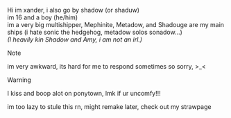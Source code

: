 Hi im xander, i also go by shadow (or shaduw)<br/>im 16 and a boy (he/him)<br/>
im a very big multishipper, Mephinite, Metadow, and Shadouge are my main ships (i hate sonic the hedgehog, metadow solos sonadow...)<br/>
_(I heavily kin Shadow and Amy, i am not an irl.)_

  > [!NOTE]
> im very awkward, its hard for me to respond sometimes so sorry, >_<

> [!WARNING]
> I kiss and boop alot on ponytown, lmk if ur uncomfy!!!<br/>

im too lazy to stule this rn, might remake later, check out my strawpage
